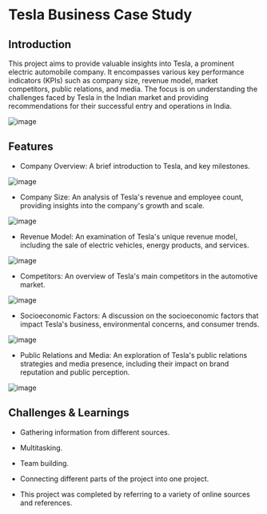 # Tesla Business Case Study
## Introduction
This project aims to provide valuable insights into Tesla, a prominent electric automobile company. It encompasses various key performance indicators (KPIs) such as company size, revenue model, market competitors, public relations, and media. The focus is on understanding the challenges faced by Tesla in the Indian market and providing recommendations for their successful entry and operations in India.

![image](https://github.com/SyedShoeb149/Tesla-Business-Case-Study/assets/112200757/bd570f34-ac31-4128-a159-e04a577699c6)

## Features 

* Company Overview: A brief introduction to Tesla, and key milestones.

![image](https://github.com/SyedShoeb149/Tesla-Business-Case-Study/assets/112200757/9228f36c-ab9f-4e2b-9066-224dc9d36170)

* Company Size: An analysis of Tesla's revenue and employee count, providing insights into the company's growth and scale.

![image](https://github.com/SyedShoeb149/Tesla-Business-Case-Study/assets/112200757/93d8fe0d-449e-4761-8dd4-5e0386001ee4)

* Revenue Model: An examination of Tesla's unique revenue model, including the sale of electric vehicles, energy products, and services.

![image](https://github.com/SyedShoeb149/Tesla-Business-Case-Study/assets/112200757/0eb99d81-7f91-4074-898e-062b90b9ce81)

* Competitors: An overview of Tesla's main competitors in the automotive market.

![image](https://github.com/SyedShoeb149/Tesla-Business-Case-Study/assets/112200757/a1f1e958-6917-41f7-b766-47e3ded3d0f9)

* Socioeconomic Factors: A discussion on the socioeconomic factors that impact Tesla's business, environmental concerns, and consumer trends.

![image](https://github.com/SyedShoeb149/Tesla-Business-Case-Study/assets/112200757/63a0542b-4961-413a-a764-ae4b5c4706bc)

* Public Relations and Media: An exploration of Tesla's public relations strategies and media presence, including their impact on brand reputation and public perception.

![image](https://github.com/SyedShoeb149/Tesla-Business-Case-Study/assets/112200757/f6627dce-08b7-4f1a-b103-c938369f1b35)


## Challenges & Learnings
* Gathering information from different sources.
* Multitasking.
* Team building.
* Connecting different parts of the project into one project.

* This project was completed by referring to a variety of online sources and references.





